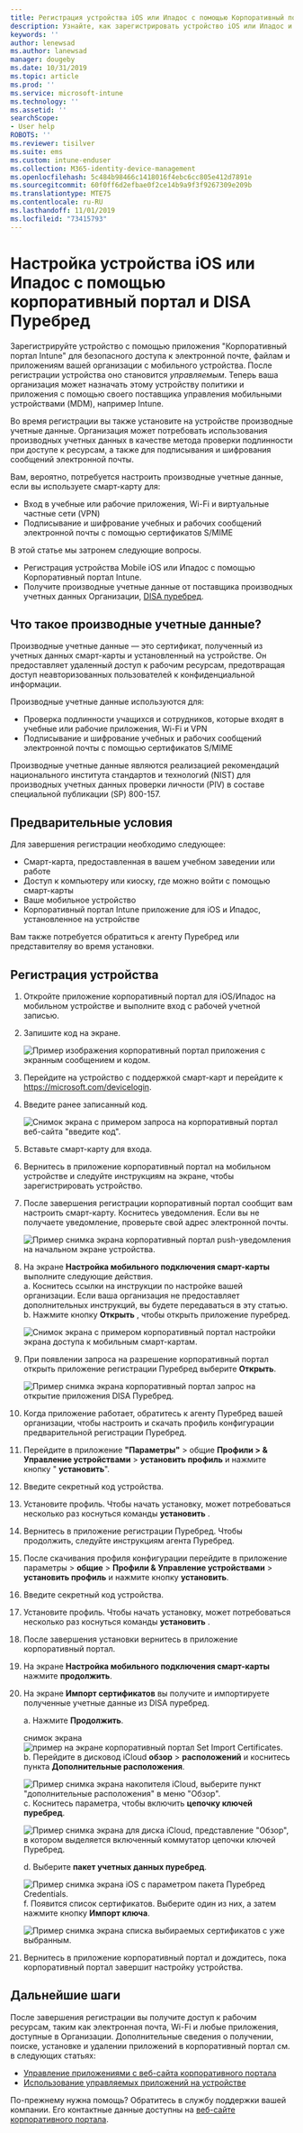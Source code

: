 ```yaml
---
title: Регистрация устройства iOS или Ипадос с помощью Корпоративный портал Intune и DISA Пуребред
description: Узнайте, как зарегистрировать устройство iOS или Ипадос и настроить проверку подлинности производных учетных данных с помощью DISA Пуребред.
keywords: ''
author: lenewsad
ms.author: lanewsad
manager: dougeby
ms.date: 10/31/2019
ms.topic: article
ms.prod: ''
ms.service: microsoft-intune
ms.technology: ''
ms.assetid: ''
searchScope:
- User help
ROBOTS: ''
ms.reviewer: tisilver
ms.suite: ems
ms.custom: intune-enduser
ms.collection: M365-identity-device-management
ms.openlocfilehash: 5c484b98466c1418016f4ebc6cc805e412d7891e
ms.sourcegitcommit: 60f0ff6d2efbae0f2ce14b9a9f3f9267309e209b
ms.translationtype: MTE75
ms.contentlocale: ru-RU
ms.lasthandoff: 11/01/2019
ms.locfileid: "73415793"
---
```

# <a name="set-up-ios-or-ipados-device-with-company-portal-and-disa-purebred"></a>Настройка устройства iOS или Ипадос с помощью корпоративный портал и DISA Пуребред  

Зарегистрируйте устройство с помощью приложения "Корпоративный портал Intune" для безопасного доступа к электронной почте, файлам и приложениям вашей организации с мобильного устройства. После регистрации устройства оно становится *управляемым*. Теперь ваша организация может назначать этому устройству политики и приложения с помощью своего поставщика управления мобильными устройствами (MDM), например Intune.  

Во время регистрации вы также установите на устройстве производные учетные данные. Организация может потребовать использования производных учетных данных в качестве метода проверки подлинности при доступе к ресурсам, а также для подписывания и шифрования сообщений электронной почты. 

Вам, вероятно, потребуется настроить производные учетные данные, если вы используете смарт-карту для:

* Вход в учебные или рабочие приложения, Wi-Fi и виртуальные частные сети (VPN)
* Подписывание и шифрование учебных и рабочих сообщений электронной почты с помощью сертификатов S/MIME  

В этой статье мы затронем следующие вопросы.  

   * Регистрация устройства Mobile iOS или Ипадос с помощью Корпоративный портал Intune.  
   * Получите производные учетные данные от поставщика производных учетных данных Организации, [DISA пуребред](https://cyber.mil/pki-pke/purebred/).  

## <a name="what-are-derived-credentials"></a>Что такое производные учетные данные?  
Производные учетные данные — это сертификат, полученный из учетных данных смарт-карты и установленный на устройстве. Он предоставляет удаленный доступ к рабочим ресурсам, предотвращая доступ неавторизованных пользователей к конфиденциальной информации.  

Производные учетные данные используются для: 
* Проверка подлинности учащихся и сотрудников, которые входят в учебные или рабочие приложения, Wi-Fi и VPN
* Подписывание и шифрование учебных и рабочих сообщений электронной почты с помощью сертификатов S/MIME

Производные учетные данные являются реализацией рекомендаций национального института стандартов и технологий (NIST) для производных учетных данных проверки личности (PIV) в составе специальной публикации (SP) 800-157.  

## <a name="prerequisites"></a>Предварительные условия

 Для завершения регистрации необходимо следующее:

* Смарт-карта, предоставленная в вашем учебном заведении или работе
* Доступ к компьютеру или киоску, где можно войти с помощью смарт-карты
* Ваше мобильное устройство
* Корпоративный портал Intune приложение для iOS и Ипадос, установленное на устройстве   

Вам также потребуется обратиться к агенту Пуребред или представителяу во время установки.      

## <a name="enroll-device"></a>Регистрация устройства  
1. Откройте приложение корпоративный портал для iOS/Ипадос на мобильном устройстве и выполните вход с рабочей учетной записью.  

2. Запишите код на экране.  

    ![Пример изображения корпоративный портал приложения с экранным сообщением и кодом.](./media/copy-code-intercede.png)  
3. Перейдите на устройство с поддержкой смарт-карт и перейдите к https://microsoft.com/devicelogin. 
4. Введите ранее записанный код.  

    ![Снимок экрана с примером запроса на корпоративный портал веб-сайта "введите код".](./media/enter-code-intercede.png)   

5. Вставьте смарт-карту для входа.  
6. Вернитесь в приложение корпоративный портал на мобильном устройстве и следуйте инструкциям на экране, чтобы зарегистрировать устройство.  
7. После завершения регистрации корпоративный портал сообщит вам настроить смарт-карту. Коснитесь уведомления. Если вы не получаете уведомление, проверьте свой адрес электронной почты.   

    ![Пример снимка экрана корпоративный портал push-уведомления на начальном экране устройства.](./media/action-required-in-app-intercede.png)  
8. На экране **Настройка мобильного подключения смарт-карты** выполните следующие действия.  
    a. Коснитесь ссылки на инструкции по настройке вашей организации. Если ваша организация не предоставляет дополнительных инструкций, вы будете передаваться в эту статью.  
    b. Нажмите кнопку **Открыть** , чтобы открыть приложение пуребред.  

    ![Снимок экрана с примером корпоративный портал настройки экрана доступа к мобильным смарт-картам.](./media/smart-card-open-disa-purebred.png)  
9. При появлении запроса на разрешение корпоративный портал открыть приложение регистрации Пуребред выберите **Открыть**.   

    ![Пример снимка экрана корпоративный портал запрос на открытие приложения DISA Пуребред.](./media/open-app-prompt-disa-purbred.png)  
10. Когда приложение работает, обратитесь к агенту Пуребред вашей организации, чтобы настроить и скачать профиль конфигурации предварительной регистрации Пуребред.   
11. Перейдите в приложение **"Параметры"** > общие **Профили > & Управление устройствами** > **установить профиль** и нажмите кнопку " **установить**".  
12. Введите секретный код устройства.  
13. Установите профиль. Чтобы начать установку, может потребоваться несколько раз коснуться команды **установить** . 
14. Вернитесь в приложение регистрации Пуребред. Чтобы продолжить, следуйте инструкциям агента Пуребред.  
 
15. После скачивания профиля конфигурации перейдите в приложение параметры > **общие** > **Профили & Управление устройствами** > **установить профиль** и нажмите кнопку **установить**.   
16.  Введите секретный код устройства.
17. Установите профиль. Чтобы начать установку, может потребоваться несколько раз коснуться команды **установить** . 
18. После завершения установки вернитесь в приложение корпоративный портал.  
19.  На экране **Настройка мобильного подключения смарт-карты** нажмите **продолжить**.  

20. На экране **Импорт сертификатов** вы получите и импортируете полученные учетные данные из DISA пуребред.  

    a. Нажмите **Продолжить**.   

    снимок экрана ![пример на экране корпоративный портал Set Import Certificates.](./media/import-certificate-disa-purebred.png)  
    b. Перейдите в дисковод iCloud **обзор** > **расположений** и коснитесь пункта **Дополнительные расположения**.  

    ![Пример снимка экрана накопителя iCloud, выберите пункт "дополнительные расположения" в меню "Обзор".](./media/icloud-drive-more-locations.png)  
    c. Коснитесь параметра, чтобы включить **цепочку ключей пуребред**.  

    ![Пример снимка экрана для диска iCloud, представление "Обзор", в котором выделяется включенный коммутатор цепочки ключей Пуребред.](./media/icloud-drive-enable-purebred-keychain.png)   

    d. Выберите **пакет учетных данных пуребред**.  

    ![Пример снимка экрана iOS с параметром пакета Пуребред Credentials.](./media/purebred-credential-package.png)  
    f. Появится список сертификатов. Выберите один из них, а затем нажмите кнопку **Импорт ключа**.  

    ![Пример снимка экрана списка выбираемых сертификатов с уже выбранным.](./media/import-purebred-keychain.png) 
21. Вернитесь в приложение корпоративный портал и дождитесь, пока корпоративный портал завершит настройку устройства.   

## <a name="next-steps"></a>Дальнейшие шаги  
После завершения регистрации вы получите доступ к рабочим ресурсам, таким как электронная почта, Wi-Fi и любые приложения, доступные в Организации. Дополнительные сведения о получении, поиске, установке и удалении приложений в корпоративный портал см. в следующих статьях:

* [Управление приложениями с веб-сайта корпоративного портала](manage-apps-cpweb.md)  
* [Использование управляемых приложений на устройстве](use-managed-apps-on-your-device-ios.md)  

По-прежнему нужна помощь? Обратитесь в службу поддержки вашей компании. Его контактные данные доступны на [веб-сайте корпоративного портала](https://go.microsoft.com/fwlink/?linkid=2010980).
